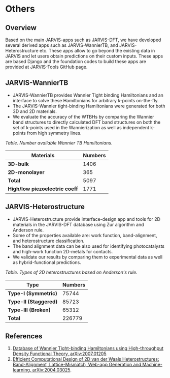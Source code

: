 # Others

## Overview

Based on the main JARVIS-apps such as JARVIS-DFT, we have developed several derived apps such as JARVIS-WannierTB, and JARVIS-Heterostructure etc.
These apps allow to go beyond the existing data in JARVIS and let users obtain predictions on their custom inputs. These apps are based Django
and the foundation codes to build these apps are provided at JARVIS-Tools GitHub page.

## JARVIS-WannierTB

 - JARVIS-WannierTB provides Wannier Tight binding Hamiltonians and an interface to solve these Hamiltonians for arbitrary k-points on-the-fly. 
 - The JARVIS-Wannier tight-binding Hamiltonians were generated for both 3D and 2D materials.
 - We evaluate the accuracy of the WTBHs by comparing the Wannier band structures to directly 
calculated DFT band structures on both the set of k-points used in 
the Wannierization as well as independent k-points from high symmetry lines.

_Table. Number available Wannier TB Hamiltonians_.

| **Materials** | **Numbers** | 
| --- | --- |
| **3D-bulk** | 1406 | 
| **2D-monolayer** | 365 |
| **Total** | 5097 | 0.90 |
| **High/low piezoelectric coeff** | 1771 |


## JARVIS-Heterostructure

 - JARVIS-Heterostructure provide interface-design app and tools for 2D materials in the JARVIS-DFT database using Zur algorithm and Anderson rule.
 - Some of the properties available are: work function, band-alignment, and heterostructure classification. 
 - The band alignment data can be also used for identifying photocatalysts and high-work function 2D-metals for contacts. 
 - We validate our results by comparing them to experimental data as well as hybrid-functional predictions.

_Table. Types of 2D heterostructures based on Anderson's rule_.

| **Type** | **Numbers** | 
| --- | --- |
| **Type-I (Symmetric)** | 75744 | 
| **Type-II (Staggered)** | 85723 |
| **Type-III (Broken)** | 65312 |
| **Total** | 	226779 | 



## References
1. 	[Database of Wannier Tight-binding Hamiltonians using High-throughput Density Functional Theory, arXiv:2007.01205](https://arxiv.org/abs/2007.01205)
2. 	[Efficient Computational Design of 2D van der Waals Heterostructures: Band-Alignment, Lattice-Mismatch, Web-app Generation and Machine-learning, arXiv:2004.03025](https://arxiv.org/abs/2004.03025).


